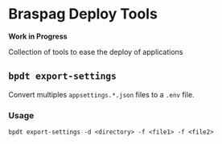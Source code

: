 Braspag Deploy Tools
==========================
**Work in Progress**

Collection of tools to ease the deploy of applications


## `bpdt export-settings`
Convert multiples `appsettings.*.json` files to a `.env` file.

### Usage
```
bpdt export-settings -d <directory> -f <file1> -f <file2>
```
